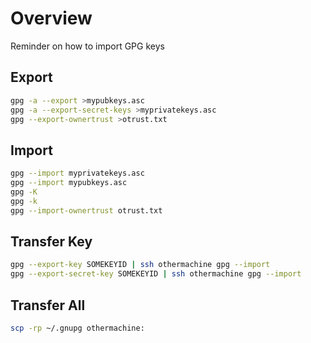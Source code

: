 # Overview

Reminder on how to import GPG keys

## Export

```bash
gpg -a --export >mypubkeys.asc
gpg -a --export-secret-keys >myprivatekeys.asc
gpg --export-ownertrust >otrust.txt
```

## Import

```bash
gpg --import myprivatekeys.asc
gpg --import mypubkeys.asc
gpg -K
gpg -k
gpg --import-ownertrust otrust.txt
```

## Transfer Key

```bash
gpg --export-key SOMEKEYID | ssh othermachine gpg --import
gpg --export-secret-key SOMEKEYID | ssh othermachine gpg --import
```

## Transfer All

```bash
scp -rp ~/.gnupg othermachine:
```
